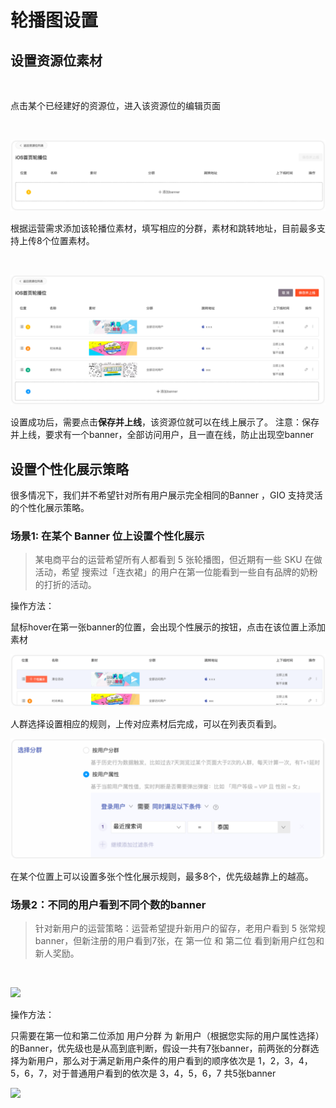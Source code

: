 # 轮播图设置

## 设置资源位素材 <a id="she-zhi-zi-yuan-wei-su-cai"></a>

‌

点击某个已经建好的资源位，进入该资源位的编辑页面​

‌

![](../../../.gitbook/assets/image%20%28362%29.png)

根据运营需求添加该轮播位素材，填写相应的分群，素材和跳转地址，目前最多支持上传8个位置素材。​

‌

![](../../../.gitbook/assets/image%20%28363%29.png)

设置成功后，需要点击**保存并上线**，该资源位就可以在线上展示了。 注意：保存并上线，要求有一个banner，全部访问用户，且一直在线，防止出现空banner‌

## 设置个性化展示策略 <a id="she-zhi-ge-xing-hua-zhan-shi-ce-lve"></a>

‌很多情况下，我们并不希望针对所有用户展示完全相同的Banner ，GIO 支持灵活的个性化展示策略。‌

### 场景1: 在某个 Banner 位上设置个性化展示 <a id="chang-jing-1-zai-mou-ge-banner-wei-shang-she-zhi-ge-xing-hua-zhan-shi"></a>

> 某电商平台的运营希望所有人都看到 5 张轮播图，但近期有一些 SKU 在做活动，希望 搜索过「连衣裙」的用户在第一位能看到一些自有品牌的奶粉的打折的活动。

操作方法：‌

鼠标hover在第一张banner的位置，会出现个性展示的按钮，点击在该位置上添加素材​‌

![](../../../.gitbook/assets/image%20%28358%29.png)

人群选择设置相应的规则，上传对应素材后完成，可以在列表页看到。‌

![](../../../.gitbook/assets/image%20%28365%29.png)

在某个位置上可以设置多张个性化展示规则，最多8个，优先级越靠上的越高。‌



### 场景2：不同的用户看到不同个数的banner <a id="chang-jing-2-bu-tong-de-yong-hu-kan-dao-bu-tong-ge-shu-de-banner"></a>

> 针对新用户的运营策略：运营希望提升新用户的留存，老用户看到 5 张常规banner，但新注册的用户看到7张，在 第一位 和 第二位 看到新用户红包和新人奖励。

​‌

![](https://gblobscdn.gitbook.com/assets%2F-Lpwgem-x8KzhBglybzw%2F-Lyb8HQAdQZpjqs4ukbL%2F-Lyb9Vooyt1oE0mUaevG%2F%E5%AF%B9%E6%AF%94.png?alt=media&token=763c278e-08a0-47b1-95fe-de27dd0830a9)

操作方法：‌

只需要在第一位和第二位添加 用户分群 为 新用户（根据您实际的用户属性选择）的Banner，优先级也是从高到底判断，假设一共有7张banner，前两张的分群选择为新用户，那么对于满足新用户条件的用户看到的顺序依次是 1，2，3，4，5，6，7，对于普通用户看到的依次是 3，4，5，6，7 共5张banner​

![](https://gblobscdn.gitbook.com/assets%2F-Lpwgem-x8KzhBglybzw%2F-Lyb8HQAdQZpjqs4ukbL%2F-Lyb9PjVSVlLOgz8pCFs%2F%E7%BC%96%E8%BE%91%E5%AE%8C%E6%88%90.png?alt=media&token=23a80547-0154-4899-9444-12528f39cf04)

​

​

